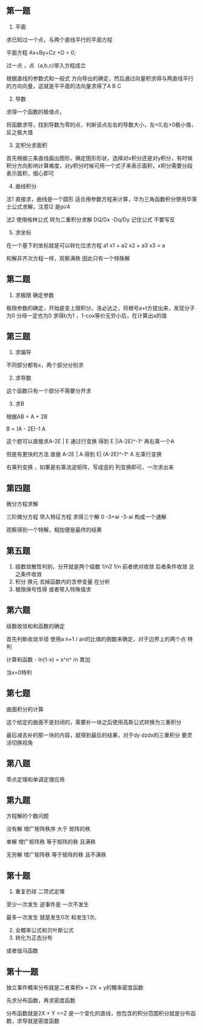## 第一题

1.  平面 

求已知过一个点，与两个直线平行的平面方程

平面方程 Ax+By+Cz +D = 0;

过一点 ，点（a,b,c)带入方程成立

根据直线的参数式和一般式   方向导出的确定，然后通过向量积求得与两直线平行的方向向量，这就是平平面的法向量求得了A B C

2. 导数

求得一个函数的极值点，

将函数求导，找到导数为零的点，判断该点左右的导数大小，左<0,右>0极小值，反之极大值

3. 定积分求面积

首先根据三条直线画出图形，确定图形形状，选择对x积分还是对y积分，有时候积分方向影响计算难度，对y积分时候可用一个式子来表示面积，x积分需要分段表示面积，细心即可

4. 曲线积分

法1 直接求，曲线是一个圆形 适合用参数方程来计算，华为三角函数积分使用华莱士公式求解，注意I2 是pi/4

法2 使用格林公式 转为二重积分求解 DQ/Dx -Dq/Dy  记住公式 不要写反

5. 求坐标

在一个基下的坐标就是可以转化位求方程 a1 x1 + a2 x2 + a3 x3 = a

和解非齐次方程一样，观察满秩 因此只有一个特殊解

## 第二题

1. 求极限 确定参数

极限参数的确定，开始是变上限积分，洛必达之，将根号a+t方提出来，发现分子为0 分母一定也为0 求得b为1 ，1-cox等价无穷小后，在计算出a的值

## 第三题

1. 求偏导

不同部分都有x，两个部分分别求

2. 求导数

这个函数只有一个部分不需要分开求

3. 求B

根据AB = A + 2B

B = (A - 2E)-1 A

这个题可以直接求A-2E |  E    通过行变换 得到 E  |(A-2E)^-1^   再右乘一个A

但是有更快的方法 直接 A-2E  | A    得到 E| (A-2E)^-1^ A  左乘行变换

右乘列变换 ，如果是右乘法逆矩阵，写成竖的 列变换即可，一次求出来



## 第四题

微分方程求解

三阶微分方程  带入特征方程 求得三个解 0 -3+ai -3-ai  构成一个通解

观察得到一个特解，相加便是最终的结果

## 第五题

1. 级数敛散性判别，分开就是两个级数 1/n2  1/n 前者绝对收敛 后者条件收敛 总之条件收敛
2. 积分 换元 去掉函数内的含参变量 在分析
3. 极限保号性得   或者带入特殊值求



## 第六题

级数收敛和和函数的确定

首先判断收敛半径 使用a n+1 / an的比值的倒数来确定，对于边界上的两个点 特判

计算和函数 - In(1-x) = x^n^ /n 累加

当x=0特判

## 第七题

曲面积分的计算

这个给定的曲面不是封闭的，需要补一块之后使用高斯公式转换为三重积分

最后减去补的那一块的内容，就得到最后的结果，对于dy dzdx的三重积分 要灵活切换视角

## 第八题

零点定理和单调定理应用

## 第九题

方程解的个数问题 

没有解 增广矩阵秩序 大于 矩阵的秩

单解  增广矩阵秩 等于矩阵的秩 且满秩

无穷解  增广矩阵秩 等于矩阵的秩 且不满秩

## 第十题

1. 重复扔球  二项式定理

至少一次发生  逆事件是 一次不发生

最多一次发生 就是发生0次 和发生1次、

2. 全概率公式和贝叶斯公式
3. 转化为正态分布

或者伽马函数

## 第十一题

独立事件概率分布就是二者乘积x  = 2X + y的概率密度函数

先求分布函数，再求密度函数

分布函数就是2X + Y <=Z 是一个变化的直线，他包含的积分范围积分就是分布函数，求导就是密度函数



